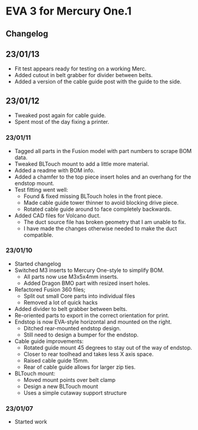 # EVA 3 for Mercury One.1

## Changelog

## 23/01/13

- Fit test appears ready for testing on a working Merc.
- Added cutout in belt grabber for divider between belts.
- Added a version of the cable guide post with the guide to the side.

## 23/01/12

- Tweaked post again for cable guide.
- Spent most of the day fixing a printer.

### 23/01/11

- Tagged all parts in the Fusion model with part numbers to scrape BOM data.
- Tweaked BLTouch mount to add a little more material.
- Added a readme with BOM info.
- Added a chamfer to the top piece insert holes and an overhang for the endstop mount.
- Test fitting went well:
    - Found & fixed missing BLTouch holes in the front piece.
    - Made cable guide tower thinner to avoid blocking drive piece.
    - Rotated cable guide around to face completely backwards.
- Added CAD files for Volcano duct.
    - The duct source file has broken geometry that I am unable to fix.
    - I have made the changes otherwise needed to make the duct compatible.

### 23/01/10

- Started changelog
- Switched M3 inserts to Mercury One-style to simplify BOM.
    - All parts now use M3x5x4mm inserts.
    - Added Dragon BMO part with resized insert holes.
- Refactored Fusion 360 files;
    - Split out small Core parts into individual files
    - Removed a lot of quick hacks
- Added divider to belt grabber between belts.
- Re-oriented parts to export in the correct orientation for print.
- Endstop is now EVA-style horizontal and mounted on the right.
    - Ditched rear-mounted endstop design.
    - Still need to design a bumper for the endstop.
- Cable guide improvements:
    - Rotated guide mount 45 degrees to stay out of the way of endstop.
    - Closer to rear toolhead and takes less X axis space.
    - Raised cable guide 15mm.
    - Rear of cable guide allows for larger zip ties.
- BLTouch mount:
    - Moved mount points over belt clamp
    - Design a new BLTouch mount
    - Uses a simple cutaway support structure

### 23/01/07

- Started work
